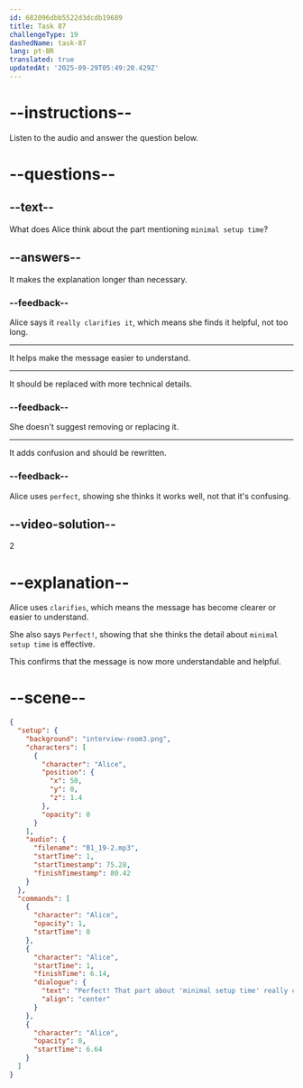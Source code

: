 ```yaml
---
id: 682096dbb5522d3dcdb19689
title: Task 87
challengeType: 19
dashedName: task-87
lang: pt-BR
translated: true
updatedAt: '2025-09-29T05:49:20.429Z'
---
```


<!-- (Audio) Alice: Perfect! That part about "minimal setup time" really clarifies it. How will you conclude the pitch? -->

# --instructions--

Listen to the audio and answer the question below.

# --questions--

## --text--

What does Alice think about the part mentioning `minimal setup time`?

## --answers--

It makes the explanation longer than necessary.

### --feedback--

Alice says it `really clarifies it`, which means she finds it helpful, not too long.

---

It helps make the message easier to understand.

---

It should be replaced with more technical details.

### --feedback--

She doesn't suggest removing or replacing it.

---

It adds confusion and should be rewritten.

### --feedback--

Alice uses `perfect`, showing she thinks it works well, not that it's confusing.

## --video-solution--

2

# --explanation--

Alice uses `clarifies`, which means the message has become clearer or easier to understand.

She also says `Perfect!`, showing that she thinks the detail about `minimal setup time` is effective.

This confirms that the message is now more understandable and helpful.

# --scene--

```json
{
  "setup": {
    "background": "interview-room3.png",
    "characters": [
      {
        "character": "Alice",
        "position": {
          "x": 50,
          "y": 0,
          "z": 1.4
        },
        "opacity": 0
      }
    ],
    "audio": {
      "filename": "B1_19-2.mp3",
      "startTime": 1,
      "startTimestamp": 75.28,
      "finishTimestamp": 80.42
    }
  },
  "commands": [
    {
      "character": "Alice",
      "opacity": 1,
      "startTime": 0
    },
    {
      "character": "Alice",
      "startTime": 1,
      "finishTime": 6.14,
      "dialogue": {
        "text": "Perfect! That part about 'minimal setup time' really clarifies it. How will you conclude the pitch?",
        "align": "center"
      }
    },
    {
      "character": "Alice",
      "opacity": 0,
      "startTime": 6.64
    }
  ]
}
```
